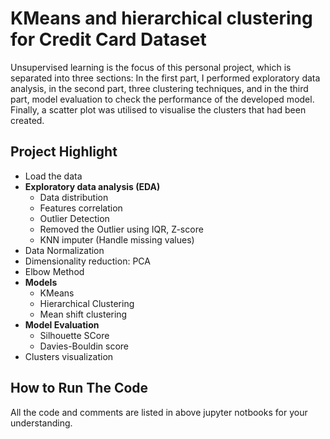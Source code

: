 # KMeans and hierarchical clustering for Credit Card Dataset
Unsupervised learning is the focus of this personal project, which is separated into three sections: In the first part, I performed exploratory data analysis, in the second part, three clustering techniques, and in the third part, model evaluation to check the performance of the developed model. Finally, a scatter plot was utilised to visualise the clusters that had been created.

## Project Highlight
- Load the data  
- **Exploratory data analysis (EDA)**
  - Data distribution
  - Features correlation
  - Outlier Detection
  - Removed the Outlier using IQR, Z-score
  - KNN imputer (Handle missing values)
- Data Normalization
- Dimensionality reduction: PCA
- Elbow Method 
- **Models**
  - KMeans
  - Hierarchical Clustering
  - Mean shift clustering
- **Model Evaluation**
  - Silhouette SCore
  - Davies-Bouldin score
- Clusters visualization
    
## How to Run The Code
All the code and comments are listed in above jupyter notbooks for your understanding.

